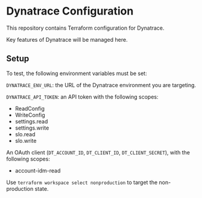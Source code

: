 # Dynatrace Configuration

This repository contains Terraform configuration for Dynatrace.

Key features of Dynatrace will be managed here.

## Setup

To test, the following environment variables must be set:

`DYNATRACE_ENV_URL`: the URL of the Dynatrace environment you are targeting.

`DYNATRACE_API_TOKEN`: an API token with the following scopes:

- ReadConfig
- WriteConfig
- settings.read
- settings.write
- slo.read
- slo.write

An OAuth client (`DT_ACCOUNT_ID`, `DT_CLIENT_ID`, `DT_CLIENT_SECRET`), with the following scopes:

- account-idm-read

Use `terraform workspace select nonproduction` to target the non-production state.
